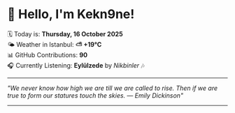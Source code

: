# 👋 Hello, I'm Kekn9ne!

🗓️ Today is: **Thursday, 16 October 2025**  
🌤️ Weather in Istanbul: **⛅️  +19°C**  
📊 GitHub Contributions: **90**  
🎧 Currently Listening: **Eylülzede** by *Nikbinler* 🎶

---

_"We never know how high we are till we are called to rise. Then if we are true to form our statures touch the skies. — *Emily Dickinson*"_

---
